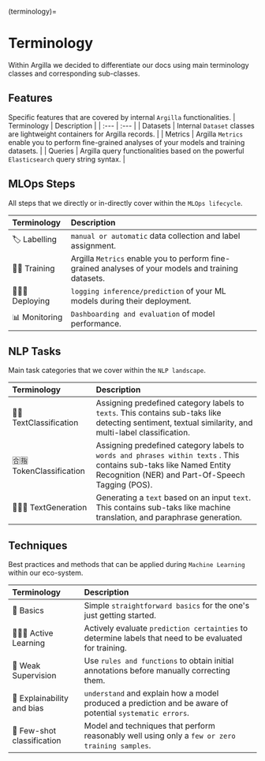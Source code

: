 (terminology)=
# Terminology

Within Argilla we decided to differentiate our docs using main terminology classes and corresponding sub-classes.

## Features

Specific features that are covered by internal `Argilla` functionalities.
| Terminology | Description |
| :--- | :--- |
| Datasets       | Internal `Dataset` classes are lightweight containers for Argilla records.        |
| Metrics       | Argilla `Metrics` enable you to perform fine-grained analyses of your models and training datasets.        |
| Queries       | Argilla query functionalities based on the powerful `Elasticsearch` query string syntax.        |


## MLOps Steps
All steps that we directly or in-directly cover within the `MLOps lifecycle`.

| Terminology | Description |
| :--- | :--- |
| 🏷 Labelling       | `manual or automatic` data collection and label assignment.        |
| 💪🏽 Training      | Argilla `Metrics` enable you to perform fine-grained analyses of your models and training datasets.        |
| 👨🏽‍💻 Deploying       | `logging inference/prediction` of your ML models during their deployment.        |
| 📊 Monitoring       | `Dashboarding and evaluation` of model performance.        |


## NLP Tasks

Main task categories that we cover within the `NLP landscape`.

| Terminology | Description |
| :--- | :--- |
| 📕📗 TextClassification      | Assigning predefined category labels to `texts`. This contains sub-taks like detecting sentiment, textual similarity, and multi-label classification. |
| 🈴🈯️ TokenClassification      | Assigning predefined category labels to `words and phrases within texts` . This contains sub-taks like Named Entity Recognition (NER) and Part-Of-Speech Tagging (POS).      |
| 👨🏽💬 TextGeneration       | Generating a `text` based on an input `text`.  This contains sub-taks like machine translation, and paraphrase generation. |

## Techniques

Best practices and methods that can be applied during `Machine Learning` within our eco-system.

| Terminology | Description |
| :--- | :--- |
| 🍼 Basics       | Simple `straightforward basics` for the one's just getting started.      |
| 👨🏽‍🏫 Active Learning       | Actively evaluate `prediction certainties` to determine labels that need to be evaluated for training.        |
| 👮 Weak Supervision      | Use `rules and functions` to obtain initial annotations before manually correcting them.      |
| 🔎 Explainability and bias       | `understand` and explain how a model produced a prediction and be aware of potential `systematic errors`.     |
| 🔫 Few-shot classification      | Model and techniques that perform reasonably well using only a `few or zero training samples`.        |